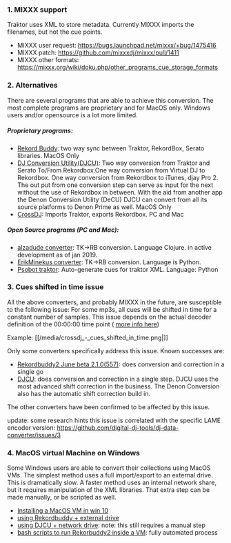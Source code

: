### 1\. MIXXX support

Traktor uses XML to store metadata. Currently MIXXX imports the
filenames, but not the cue points.

  - MIXXX user request: <https://bugs.launchpad.net/mixxx/+bug/1475416>
  - MIXXX patch: <https://github.com/mixxxdj/mixxx/pull/1411>
  - MIXXX other formats:
    <https://mixxx.org/wiki/doku.php/other_programs_cue_storage_formats>

### 2\. Alternatives

There are several programs that are able to achieve this conversion. The
most complete programs are proprietary and for MacOS only. Windows users
and/or opensource is a lot more limited.

##### Proprietary programs:

  - [Rekord Buddy](http://nextaudiolabs.com/): two way sync between
    Traktor, RekordBox, Serato libraries. MacOS Only
  - [DJ Conversion Utility(DJCU)](https://sellfy.com/p/emUY/): Two way
    conversion from Traktor and Serato To/From Rekordbox.One way
    conversion from Virtual DJ to Rekordbox. One way conversion from
    Rekordbox to iTunes, djay Pro 2. The out put from one conversion
    step can serve as input for the next without the use of Rekordbox in
    between. With the aid from another app the Denon Conversion Utility
    (DeCU) DJCU can convert from all its source platforms to Denon Prime
    as well. MacOS Only
  - [CrossDJ](http://www.mixvibes.com/cross-dj-software-mac-pc/):
    Imports Traktor, exports Rekordbox. PC and Mac

##### Open Source programs (PC and Mac):

  - [alzadude
    converter](https://github.com/digital-dj-tools/dj-data-converter/releases):
    TK-\>RB conversion. Language Clojure. in active development as of
    jan 2019.
  - [ErikMinekus
    converter](https://github.com/ErikMinekus/traktor-scripts/blob/master/rekordbox-export.py):
    TK-\>RB conversion. Language is Python.
  - [Psobot traktor](https://github.com/psobot/traktor): Auto-generate
    cues for traktor XML. Language: Python 

### 3\. Cues shifted in time issue

All the above converters, and probably MIXXX in the future, are
susceptible to the following issue: For some mp3s, all cues will be
shifted in time for a constant number of samples. This issue depends on
the actual decoder definition of the 00:00:00 time point ( [more info
here](https://www.youtube.com/watch?v=Vl4nbvYmiP4))

Example: [[/media/crossdj_-_cues_shifted_in_time.png|]]

Only some converters specifically address this issue. Known successes
are:

  - [Rekordbuddy2 June
    beta 2.1.0(557)](https://forums.next.audio/t/traktor-rekordbox-cues-shifted-in-time-2/593):
    does conversion and correction in a single go
  - [DJCU](https://youtu.be/MAObe2e7qx4): does conversion and correction
    in a single step. DJCU uses the most advanced shift correction in
    the business. The Denon Conversion also has the automatic shift
    correction build in.

The other converters have been confirmed to be affected by this issue.

update: some research hints this issue is correlated with the specific
LAME encoder version:
<https://github.com/digital-dj-tools/dj-data-converter/issues/3>

### 4\. MacOS virtual Machine on Windows

Some Windows users are able to convert their collections using MacOS
VMs. The simplest method uses a full import/export to an external drive.
This is dramatically slow. A faster method uses an internal network
share, but it requires manipulation of the XML libraries. That extra
step can be made manually, or be scripted as well.

  - [Installing a MacOS VM in
    win 10](https://saintlad.com/install-macos-sierra-in-virtualbox-on-windows-10)
  - [using Rekordbuddy + external
    drive](https://www.reddit.com/r/Beatmatch/comments/52dvst/how_to_transfer_your_windowsbased_dj_library_from/)
  - [using DJCU + network
    drive](https://www.dropbox.com/s/4tyyi3me9tpm2uk/Windows%20Collection%20conversion%20whitepaper.pdf):
    note: this still requires a manual step
  - [bash scripts to run Rekorbuddy2 inside a
    VM](https://github.com/pestrela/music_scripts): fully automated
    process
